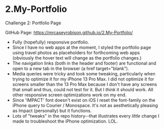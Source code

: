 # 2.My-Portfolio
Challenge 2: Portfolio Page 

GitHub Page: https://mrcaseyrobison.github.io/2.My-Portfolio/

+ Fully (hopefully) responsive portfolio. 
+ Since I have no web apps at the moment, I styled the portfolio page using travel photos as placeholders for forthcoming web apps (obviously the hover text will change as the portfolio changes.)
+ The navigation links (both in the header and footer) are functional and open to a new tab in the browser (a href target="blank").
+ Media queries were tricky and took some tweaking, particularly when trying to optimize it for my iPhone 13 Pro Max. I did not optimize it for screens smaller than the 13 Pro Max because I don't have any screens that small and thus, could not test for it. But I *think* it should work. All other responsive screen optimizations work on my end. 
+ Since 'IMPACT' font doesn't exist on iOS I reset the font-family on the iPhone query to Courier / Monospace. It's not as aesthetically pleasing as Impact (personally) but it functions. 
+ Lots of "tweaks" in the repo history--that illustrates every *little* change I made to troubleshoot the iPhone optimization. LOL.
